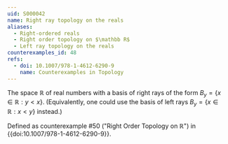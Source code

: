```yaml
---
uid: S000042
name: Right ray topology on the reals
aliases:
  - Right-ordered reals
  - Right order topology on $\mathbb R$
  - Left ray topology on the reals
counterexamples_id: 48
refs:
  - doi: 10.1007/978-1-4612-6290-9 
    name: Counterexamples in Topology
---
```

The space $\mathbb R$ of real numbers with a basis of right rays of the form
$B_y=\{x\in\mathbb R:y<x\}$.
(Equivalently, one could use the basis of left rays $B_y=\{x\in\mathbb R:x<y\}$ instead.)

Defined as counterexample #50 ("Right Order Topology on $\mathbb R$")
in {{doi:10.1007/978-1-4612-6290-9}}.

